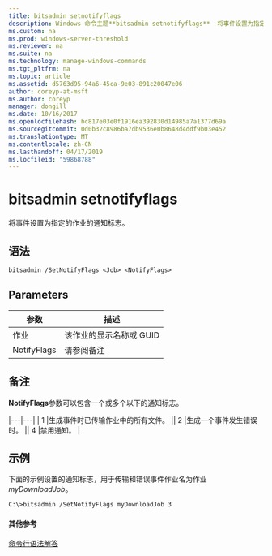 ```yaml
---
title: bitsadmin setnotifyflags
description: Windows 命令主题**bitsadmin setnotifyflags** -将事件设置为指定的作业的通知标志。
ms.custom: na
ms.prod: windows-server-threshold
ms.reviewer: na
ms.suite: na
ms.technology: manage-windows-commands
ms.tgt_pltfrm: na
ms.topic: article
ms.assetid: d5763d95-94a6-45ca-9e03-891c20047e06
author: coreyp-at-msft
ms.author: coreyp
manager: dongill
ms.date: 10/16/2017
ms.openlocfilehash: bc817e03e0f1916ea392830d14985a7a1377d69a
ms.sourcegitcommit: 0d0b32c8986ba7db9536e0b8648d4ddf9b03e452
ms.translationtype: MT
ms.contentlocale: zh-CN
ms.lasthandoff: 04/17/2019
ms.locfileid: "59868788"
---
```

# <a name="bitsadmin-setnotifyflags"></a>bitsadmin setnotifyflags

将事件设置为指定的作业的通知标志。

## <a name="syntax"></a>语法

```
bitsadmin /SetNotifyFlags <Job> <NotifyFlags>
```

## <a name="parameters"></a>Parameters

|参数|描述|
|---------|-----------|
|作业|该作业的显示名称或 GUID|
|NotifyFlags|请参阅备注|

## <a name="remarks"></a>备注

**NotifyFlags**参数可以包含一个或多个以下的通知标志。

|---|---| | 1 |生成事件时已传输作业中的所有文件。 || 2 |生成一个事件发生错误时。 || 4 |禁用通知。 |

## <a name="BKMK_examples"></a>示例

下面的示例设置的通知标志，用于传输和错误事件作业名为作业*myDownloadJob*。
```
C:\>bitsadmin /SetNotifyFlags myDownloadJob 3
```

#### <a name="additional-references"></a>其他参考

[命令行语法解答](command-line-syntax-key.md)